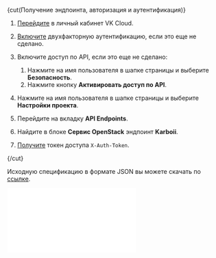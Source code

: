 {cut(Получение эндпоинта, авторизация и аутентификация)}

1. [Перейдите](https://msk.cloud.vk.com/app) в личный кабинет VK Cloud.
1. [Включите](/ru/tools-for-using-services/vk-cloud-account/instructions/account-manage/manage-2fa#vklyuchenie_2fa) двухфакторную аутентификацию, если это еще не сделано.
1. Включите доступ по API, если это еще не сделано:

   1. Нажмите на имя пользователя в шапке страницы и выберите **Безопасность**.
   1. Hажмите кнопку **Активировать доступ по API**.

1. Нажмите на имя пользователя в шапке страницы и выберите **Настройки проекта**.
1. Перейдите на вкладку **API Endpoints**.
1. Найдите в блоке **Сервис OpenStack** эндпоинт **Karboii**.
1. [Получите](/ru/tools-for-using-services/api/rest-api/case-keystone-token) токен доступа `X-Auth-Token`.

{/cut}

<info>

Исходную спецификацию в формате JSON вы можете скачать по [ссылке](assets/karboiiapi-swagger.json "download").

</info>

![{swagger}](assets/karboiiapi-swagger.json)

